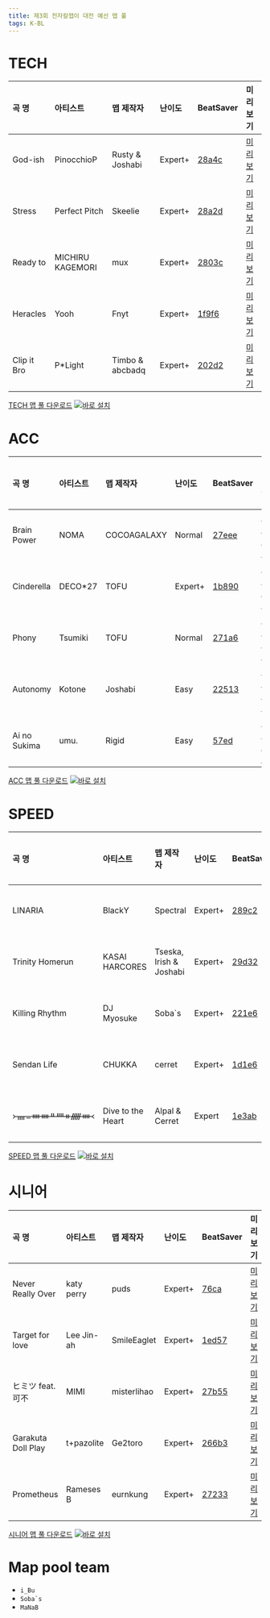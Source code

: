 ```yaml
---
title: 제3회 전자칼잽이 대전 예선 맵 풀
tags: K-BL
---
```


# TECH

| 곡 명       | 아티스트         | 맵 제작자       | 난이도  | BeatSaver                                 | 미리보기                                                  |
| :---------- | :--------------- | :-------------- | :------ | :---------------------------------------- | :-------------------------------------------------------- |
| God-ish     | PinocchioP       | Rusty & Joshabi | Expert+ | [28a4c](https://beatsaver.com/maps/28a4c) | [미리보기](https://skystudioapps.com/bs-viewer/?id=28a4c) |
| Stress      | Perfect Pitch    | Skeelie         | Expert+ | [28a2d](https://beatsaver.com/maps/28a2d) | [미리보기](https://skystudioapps.com/bs-viewer/?id=28a2d) |
| Ready to    | MICHIRU KAGEMORI | mux             | Expert+ | [2803c](https://beatsaver.com/maps/2803c) | [미리보기](https://skystudioapps.com/bs-viewer/?id=2803c) |
| Heracles    | Yooh             | Fnyt            | Expert+ | [1f9f6](https://beatsaver.com/maps/1f9f6) | [미리보기](https://skystudioapps.com/bs-viewer/?id=1f9f6) |
| Clip it Bro | P\*Light         | Timbo & abcbadq | Expert+ | [202d2](https://beatsaver.com/maps/202d2) | [미리보기](https://skystudioapps.com/bs-viewer/?id=202d2) |

<a href="/playlist/kbsl3_tech_qualifier.json" download>TECH 맵 풀 다운로드</a> [![바로 설치](https://img.shields.io/badge/-%EB%B0%94%EB%A1%9C%20%EC%84%A4%EC%B9%98-blue)](bsplaylist://playlist/https://bsckorea.github.io/playlist/kbsl3_tech_qualifier.json)

# ACC

| 곡 명        | 아티스트 | 맵 제작자   | 난이도  | BeatSaver                                 | 미리보기                                                  |
| :----------- | :------- | :---------- | :------ | :---------------------------------------- | :-------------------------------------------------------- |
| Brain Power  | NOMA     | COCOAGALAXY | Normal  | [27eee](https://beatsaver.com/maps/27eee) | [미리보기](https://skystudioapps.com/bs-viewer/?id=27eee) |
| Cinderella   | DECO\*27 | TOFU        | Expert+ | [1b890](https://beatsaver.com/maps/1b890) | [미리보기](https://skystudioapps.com/bs-viewer/?id=1b890) |
| Phony        | Tsumiki  | TOFU        | Normal  | [271a6](https://beatsaver.com/maps/271a6) | [미리보기](https://skystudioapps.com/bs-viewer/?id=271a6) |
| Autonomy     | Kotone   | Joshabi     | Easy    | [22513](https://beatsaver.com/maps/22513) | [미리보기](https://skystudioapps.com/bs-viewer/?id=22513) |
| Ai no Sukima | umu.     | Rigid       | Easy    | [57ed](https://beatsaver.com/maps/57ed)   | [미리보기](https://skystudioapps.com/bs-viewer/?id=57ed)  |

<a href="/playlist/kbsl3_acc_qualifier.json" download>ACC 맵 풀 다운로드</a> [![바로 설치](https://img.shields.io/badge/-%EB%B0%94%EB%A1%9C%20%EC%84%A4%EC%B9%98-blue)](bsplaylist://playlist/https://bsckorea.github.io/playlist/kbsl3_acc_qualifier.json)

# SPEED

| 곡 명           | 아티스트          | 맵 제작자               | 난이도  | BeatSaver                                 | 미리보기                                                  |
| :-------------- | :---------------- | :---------------------- | :------ | :---------------------------------------- | :-------------------------------------------------------- |
| LINARIA         | BlackY            | Spectral                | Expert+ | [289c2](https://beatsaver.com/maps/289c2) | [미리보기](https://skystudioapps.com/bs-viewer/?id=289c2) |
| Trinity Homerun | KASAI HARCORES    | Tseska, Irish & Joshabi | Expert+ | [29d32](https://beatsaver.com/maps/29d32) | [미리보기](https://skystudioapps.com/bs-viewer/?id=29d32) |
| Killing Rhythm  | DJ Myosuke        | Soba`s                  | Expert+ | [221e6](https://beatsaver.com/maps/221e6) | [미리보기](https://skystudioapps.com/bs-viewer/?id=221e6) |
| Sendan Life     | CHUKKA            | cerret                  | Expert+ | [1d1e6](https://beatsaver.com/maps/1d1e6) | [미리보기](https://skystudioapps.com/bs-viewer/?id=1d1e6) |
| ᚛ᚄᚚᚓᚓᚇᚉᚑᚏᚓ᚜     | Dive to the Heart | Alpal & Cerret          | Expert  | [1e3ab](https://beatsaver.com/maps/1e3ab) | [미리보기](https://skystudioapps.com/bs-viewer/?id=1e3ab) |

<a href="/playlist/kbsl3_speed_qualifier.json" download>SPEED 맵 풀 다운로드</a> [![바로 설치](https://img.shields.io/badge/-%EB%B0%94%EB%A1%9C%20%EC%84%A4%EC%B9%98-blue)](bsplaylist://playlist/https://bsckorea.github.io/playlist/kbsl3_speed_qualifier.json)

# 시니어

| 곡 명              | 아티스트   | 맵 제작자   | 난이도  | BeatSaver                                 | 미리보기                                                  |
| :----------------- | :--------- | :---------- | :------ | :---------------------------------------- | :-------------------------------------------------------- |
| Never Really Over  | katy perry | puds        | Expert+ | [76ca](https://beatsaver.com/maps/76ca)   | [미리보기](https://skystudioapps.com/bs-viewer/?id=76ca)  |
| Target for love    | Lee Jin-ah | SmileEaglet | Expert+ | [1ed57](https://beatsaver.com/maps/1ed57) | [미리보기](https://skystudioapps.com/bs-viewer/?id=1ed57) |
| ヒミツ feat. 可不  | MIMI       | misterlihao | Expert+ | [27b55](https://beatsaver.com/maps/27b55) | [미리보기](https://skystudioapps.com/bs-viewer/?id=27b55) |
| Garakuta Doll Play | t+pazolite | Ge2toro     | Expert+ | [266b3](https://beatsaver.com/maps/266b3) | [미리보기](https://skystudioapps.com/bs-viewer/?id=266b3) |
| Prometheus         | Rameses B  | eurnkung    | Expert+ | [27233](https://beatsaver.com/maps/27233) | [미리보기](https://skystudioapps.com/bs-viewer/?id=27233) |

<a href="/playlist/kbsl3_senior_qualifier.json" download>시니어 맵 풀 다운로드</a> [![바로 설치](https://img.shields.io/badge/-%EB%B0%94%EB%A1%9C%20%EC%84%A4%EC%B9%98-blue)](bsplaylist://playlist/https://bsckorea.github.io/playlist/kbsl3_senior_qualifier.json)

# Map pool team

- `i_Bu`
- `` Soba`s ``
- `MaNaB`
